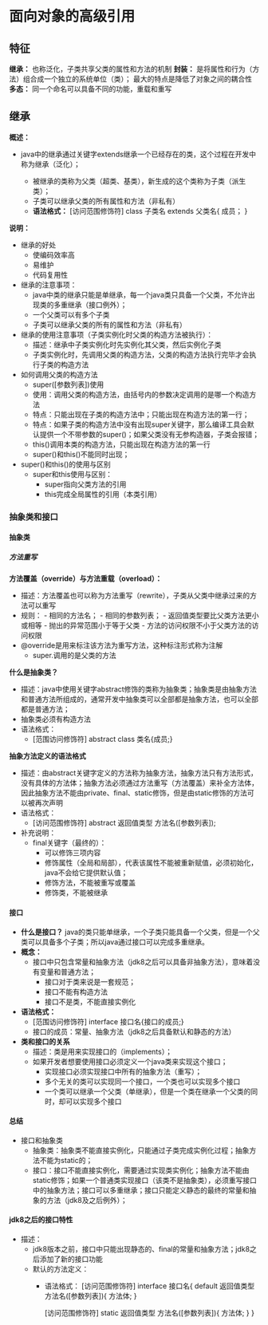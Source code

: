 # 面向对象的高级引用

## 特征

**继承：**
		也称泛化，子类共享父类的属性和方法的机制
**封装：**
		是将属性和行为（方法）组合成一个独立的系统单位（类）；
		最大的特点是降低了对象之间的耦合性
**多态：**
		同一个命名可以具备不同的功能，重载和重写

## 继承

**概述：**

- java中的继承通过关键字extends继承一个已经存在的类，这个过程在开发中称为继承（泛化）；

  - 被继承的类称为父类（超类、基类），新生成的这个类称为子类（派生类）；
  - 子类可以继承父类的所有属性和方法（非私有）
  - **语法格式：**
    		[访问范围修饰符] class 子类名 extends 父类名{
        	成员；
    }

**说明：**

  - 继承的好处
    - 使编码效率高
    - 易维护
    - 代码复用性
- 继承的注意事项：
  - java中类的继承只能是单继承，每一个java类只具备一个父类，不允许出现类的多重继承（接口例外）；
  - 一个父类可以有多个子类
  - 子类可以继承父类的所有的属性和方法（非私有）
- 继承的使用注意事项（子类实例化时父类的构造方法被执行）：
  - 描述：继承中子类实例化时先实例化其父类，然后实例化子类
  - 子类实例化时，先调用父类的构造方法，父类的构造方法执行完毕才会执行子类的构造方法
- 如何调用父类的构造方法
  - super([参数列表])使用
  - 使用：调用父类的构造方法，由括号内的参数决定调用的是哪一个构造方法
  - 特点：只能出现在子类的构造方法中；只能出现在构造方法的第一行；
  - 特点：如果子类的构造方法中没有出现super关键字，那么编译工具会默认提供一个不带参数的super()；如果父类没有无参构造器，子类会报错；
  - this()调用本类的构造方法，只能出现在构造方法的第一行
  - super()和this()不能同时出现；
- super()和this()的使用与区别
  - super和this使用与区别：
    - super指向父类方法的引用
    - this完成全局属性的引用（本类引用）

### 抽象类和接口

#### 抽象类

##### 方法重写

**方法覆盖（override）与方法重载（overload）：**

- 描述：方法覆盖也可以称为方法重写（rewrite），子类从父类中继承过来的方法可以重写
- 规则：
      - 相同的方法名；
      - 相同的参数列表；
      - 返回值类型要比父类方法更小或相等
      - 抛出的异常范围小于等于父类
      - 方法的访问权限不小于父类方法的访问权限
- @override是用来标注该方法为重写方法，这种标注形式称为注解
  - super.调用的是父类的方法

**什么是抽象类？**

- 描述：java中使用关键字abstract修饰的类称为抽象类；抽象类是由抽象方法和普通方法所组成的，通常开发中抽象类可以全部都是抽象方法，也可以全部都是普通方法；
- 抽象类必须有构造方法
- 语法格式：
  - [范围访问修饰符] abstract class 类名{成员;}

**抽象方法定义的语法格式**

- 描述：由abstract关键字定义的方法称为抽象方法，抽象方法只有方法形式，没有具体的方法体；抽象方法必须通过方法重写（方法覆盖）来补全方法体，因此抽象方法不能由private、final、static修饰，但是由static修饰的方法可以被再次声明
- 语法格式：
  - [访问范围修饰符] abstract 返回值类型 方法名([参数列表]);
- 补充说明：
  - final关键字（最终的）：
    - 可以修饰三项内容
    - 修饰属性（全局和局部），代表该属性不能被重新赋值，必须初始化，java不会给它提供默认值；
    - 修饰方法，不能被重写或覆盖
    - 修饰类，不能被继承

#### 接口

- **什么是接口？**
  		java的类只能单继承，一个子类只能具备一个父类，但是一个父类可以具备多个子类；所以java通过接口可以完成多重继承。
- **概念：**
  - 接口中只包含常量和抽象方法（jdk8之后可以具备非抽象方法），意味着没有变量和普通方法；
    - 接口对于类来说是一套规范；
    - 接口不能有构造方法
    - 接口不是类，不能直接实例化
- **语法格式：**
  - [范围访问修饰符] interface 接口名{接口的成员;}
  - 接口的成员：常量、抽象方法（jdk8之后具备默认和静态的方法）
- **类和接口的关系**
  - 描述：类是用来实现接口的（implements）；
  - 如果开发者想要使用接口必须定义一个java类来实现这个接口；
    - 实现接口必须实现接口中所有的抽象方法（重写）；
    - 多个无关的类可以实现同一个接口，一个类也可以实现多个接口
    - 一个类可以继承一个父类（单继承），但是一个类在继承一个父类的同时，却可以实现多个接口

#### 总结

- 接口和抽象类
  - 抽象类：抽象类不能直接实例化，只能通过子类完成实例化过程；抽象方法不能为static的；
  - 接口：接口不能直接实例化，需要通过实现类实例化；抽象方法不能由static修饰；如果一个普通类实现接口（该类不是抽象类），必须重写接口中的抽象方法；接口可以多重继承；接口只能定义静态的最终的常量和抽象的方法（jdk8及之后例外）；

#### jdk8之后的接口特性

- 描述：
  - jdk8版本之前，接口中只能出现静态的、final的常量和抽象方法；jdk8之后添加了新的接口功能
  - 默认的方法定义：
    - 语法格式：
      [访问范围修饰符] interface 接口名{
      	default 返回值类型 方法名([参数列表]){
      		方法体;
      	}

     	[访问范围修饰符] static 返回值类型 方法名([参数列表]){
				方法体;
				}
    	 }
    	
    	


